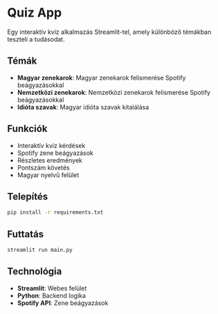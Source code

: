 # Quiz App

Egy interaktív kvíz alkalmazás Streamlit-tel, amely különböző témákban teszteli a tudásodat.

## Témák

- **Magyar zenekarok**: Magyar zenekarok felismerése Spotify beágyazásokkal
- **Nemzetközi zenekarok**: Nemzetközi zenekarok felismerése Spotify beágyazásokkal  
- **Idióta szavak**: Magyar idióta szavak kitalálása

## Funkciók

- Interaktív kvíz kérdések
- Spotify zene beágyazások
- Részletes eredmények
- Pontszám követés
- Magyar nyelvű felület

## Telepítés

```bash
pip install -r requirements.txt
```

## Futtatás

```bash
streamlit run main.py
```

## Technológia

- **Streamlit**: Webes felület
- **Python**: Backend logika
- **Spotify API**: Zene beágyazások 